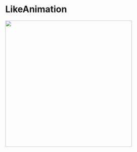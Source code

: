 # LikeAnimation
<img src="https://user-images.githubusercontent.com/21167746/112137671-e473e580-8c13-11eb-8a74-5ab8c9ff5940.gif" width="400"/>
